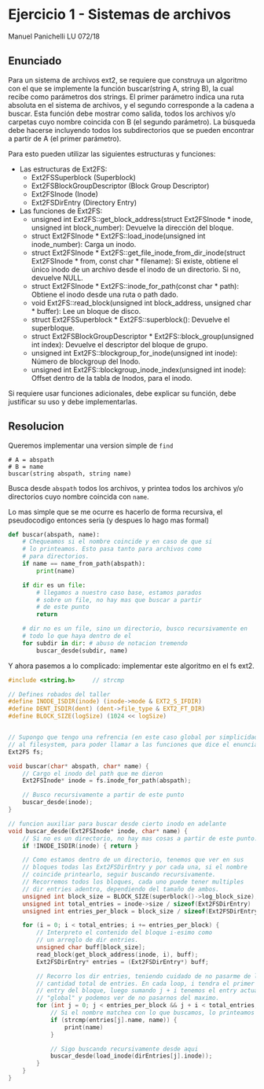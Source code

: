 # Ejercicio 1 - Sistemas de archivos

Manuel Panichelli LU 072/18

## Enunciado

Para un sistema de archivos ext2, se requiere que construya un algoritmo con el que se implemente la función buscar(string A, string B), la cual recibe como parámetros dos strings. El primer parámetro indica una ruta absoluta en el sistema de archivos, y el segundo corresponde a la cadena a buscar. Esta función debe mostrar como salida, todos los archivos y/o carpetas cuyo nombre coincida con B (el segundo parámetro). La búsqueda debe hacerse incluyendo todos los subdirectorios que se pueden encontrar a partir de A (el primer parámetro).

Para esto pueden utilizar las siguientes estructuras y funciones:

- Las estructuras de Ext2FS:
  - Ext2FSSuperblock (Superblock)
  - Ext2FSBlockGroupDescriptor (Block Group Descriptor)
  - Ext2FSInode (Inode)
  - Ext2FSDirEntry (Directory Entry)
- Las funciones de Ext2FS:
  - unsigned int Ext2FS::get_block_address(struct Ext2FSInode * inode, unsigned int block_number): Devuelve la dirección del bloque.
  - struct Ext2FSInode * Ext2FS::load_inode(unsigned int inode_number): Carga un inodo.
  - struct Ext2FSInode * Ext2FS::get_file_inode_from_dir_inode(struct Ext2FSInode * from, const char * filename): Si existe, obtiene el único inodo de un archivo desde el inodo de un directorio. Si no, devuelve NULL.
  - struct Ext2FSInode * Ext2FS::inode_for_path(const char * path): Obtiene el inodo desde una ruta o path dado.
  - void Ext2FS::read_block(unsigned int block_address, unsigned char * buffer): Lee un bloque de disco.
  - struct Ext2FSSuperblock * Ext2FS::superblock(): Devuelve el superbloque.
  - struct Ext2FSBlockGroupDescriptor * Ext2FS::block_group(unsigned int index): Devuelve el descriptor del bloque de grupo.
  - unsigned int Ext2FS::blockgroup_for_inode(unsigned int inode): Número de blockgroup del Inodo.
  - unsigned int Ext2FS::blockgroup_inode_index(unsigned int inode): Offset dentro de la tabla de Inodos, para el inodo.

Si requiere usar funciones adicionales, debe explicar su función, debe justificar su uso y debe implementarlas.

## Resolucion

Queremos implementar una version simple de `find`

```text
# A = abspath
# B = name
buscar(string abspath, string name)
```

Busca desde `abspath` todos los archivos, y printea todos los archivos y/o
directorios cuyo nombre coincida con `name`.

Lo mas simple que se me ocurre es hacerlo de forma recursiva, el pseudocodigo
entonces seria (y despues lo hago mas formal)

```python
def buscar(abspath, name):
    # Chequeamos si el nombre coincide y en caso de que si
    # lo printeamos. Esto pasa tanto para archivos como
    # para directorios.
    if name == name_from_path(abspath):
        print(name)

    if dir es un file:
        # llegamos a nuestro caso base, estamos parados
        # sobre un file, no hay mas que buscar a partir
        # de este punto
        return

    # dir no es un file, sino un directorio, busco recursivamente en
    # todo lo que haya dentro de el
    for subdir in dir: # abuso de notacion tremendo
        buscar_desde(subdir, name)
```

Y ahora pasemos a lo complicado: implementar este algoritmo en el fs ext2.

```c
#include <string.h>     // strcmp

// Defines robados del taller
#define INODE_ISDIR(inode) (inode->mode & EXT2_S_IFDIR)
#define DENT_ISDIR(dent) (dent->file_type & EXT2_FT_DIR)
#define BLOCK_SIZE(logSize) (1024 << logSize)


// Supongo que tengo una refrencia (en este caso global por simplicidad)
// al filesystem, para poder llamar a las funciones que dice el enunciado.
Ext2FS fs;

void buscar(char* abspath, char* name) {
    // Cargo el inodo del path que me dieron
    Ext2FSInode* inode = fs.inode_for_path(abspath);

    // Busco recursivamente a partir de este punto
    buscar_desde(inode);
}

// funcion auxiliar para buscar desde cierto inodo en adelante
void buscar_desde(Ext2FSInode* inode, char* name) {
    // Si no es un directorio, no hay mas cosas a partir de este punto.
    if !INODE_ISDIR(inode) { return }

    // Como estamos dentro de un directorio, tenemos que ver en sus
    // bloques todas las Ext2FSDirEntry y por cada una, si el nombre
    // coincide printearlo, seguir buscando recursivamente.
    // Recorremos todos los bloques, cada uno puede tener multiples
    // dir entries adentro, dependiendo del tamaño de ambos.
    unsigned int block_size = BLOCK_SIZE(superblock()->log_block_size);
    unsigned int total_entries = inode->size / sizeof(Ext2FSDirEntry)
    unsigned int entries_per_block = block_size / sizeof(Ext2FSDirEntry);

    for (i = 0; i < total_entries; i += entries_per_block) {
        // Interpreto el contenido del bloque i-esimo como
        // un arreglo de dir entries.
        unsigned char buff[block_size];
        read_block(get_block_address(inode, i), buff);
        Ext2FSDirEntry* entries = (Ext2FSDirEntry*) buff;

        // Recorro los dir entries, teniendo cuidado de no pasarme de la
        // cantidad total de entries. En cada loop, i tendra el primer dir
        // entry del bloque, luego sumando j + i tenemos el entry actual
        // "global" y podemos ver de no pasarnos del maximo.
        for (int j = 0; j < entries_per_block && j + i < total_entries; j++){
            // Si el nombre matchea con lo que buscamos, lo printeamos
            if (strcmp(entries[j].name, name)) {
                print(name)
            }

            // Sigo buscando recursivamente desde aqui
            buscar_desde(load_inode(dirEntries[j].inode));
        }
    }
}
```
